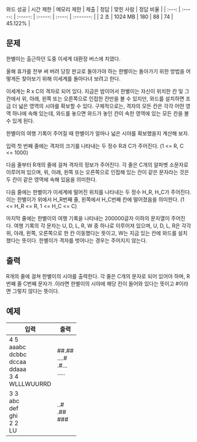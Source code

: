 와드 성공
| 시간 제한 | 메모리 제한 | 제출 | 정답 | 맞힌 사람 | 정답 비율 |
| :---: | :-----: | :-----: | :-----: | :----: | :-------: |
| 2 초 | 1024 MB | 180 | 88 | 74 | 45.122% |

## 문제
한별이는 출근하던 도중 이세계 대환장 버스에 치였다.

올해 휴가를 전부 써 버려 당장 판교로 돌아가야 하는 한별이는 돌아가기 위한 방법을 어떻게든 찾아보기 위해 이세계를 돌아다녀 보려고 한다.

이세계는 R x C의 격자로 되어 있다. 지금은 밤이어서 한별이는 자신이 위치한 칸 및 그 칸에서 위, 아래, 왼쪽 또는 오른쪽으로 인접한 칸만을 볼 수 있지만, 와드를 설치하면 조금 더 넓은 영역의 시야를 확보할 수 있다. 구체적으로는, 격자의 모든 칸은 각각 어떤 영역 하나에 속해 있는데, 와드를 놓으면 와드가 놓인 칸이 속한 영역에 있는 모든 칸을 볼 수 있게 된다.

한별이의 여행 기록이 주어질 때 한별이가 얼마나 넓은 시야를 확보했을지 계산해 보자.

입력
첫 번째 줄에는 격자의 크기를 나타내는 두 정수 R과 C가 주어진다. (1 <= R, C <= 1000)

다음 줄부터 R개의 줄에 걸쳐 격자의 정보가 주어진다. 각 줄은 C개의 알파벳 소문자로 이루어져 있으며, 위, 아래, 왼쪽 또는 오른쪽으로 인접해 있는 칸이 같은 문자라는 것은 두 칸이 같은 영역에 속해 있음을 의미한다.

다음 줄에는 한별이가 이세계에 떨어진 위치를 나타내는 두 정수 H_R, H_C가 주어진다. 이는 한별이가 위에서 H_R번째 줄, 왼쪽에서 H_C번째 칸에 떨어졌음을 의미한다. (1 <= H_R <= R, 1 <= H_C <= C)

마지막 줄에는 한별이의 여행 기록을 나타내는 200000글자 이하의 문자열이 주어진다. 여행 기록의 각 문자는 U, D, L, R, W 중 하나로 이루어져 있으며, U, D, L, R은 각각 위, 아래, 왼쪽, 오른쪽으로 한 칸 이동했다는 뜻이고, W는 지금 있는 칸에 와드를 설치했다는 뜻이다. 한별이가 격자를 벗어나는 경우는 주어지지 않는다.

## 출력
R개의 줄에 걸쳐 한별이의 시야를 출력한다. 각 줄은 C개의 문자로 되어 있어야 하며, R번째 줄 C번째 문자가 .이라면 한별이의 시야에 해당 칸이 들어와 있다는 뜻이고 #이라면 그렇지 않다는 뜻이다.

## 예제
| 입력 | 출력 |
| ---------- | ----- |
| 4 5<br/>aaabc<br/>dcbbc<br/>dccaa<br/>ddaaa<br/>3 4<br/>WLLLWUURRD | ##.##<br/>....#<br/>.#...<br/>..... |
| 3 3<br/>abc<br/>def<br/>ghi<br/>2 2<br/>LU | ..#<br/>.##<br/>### |